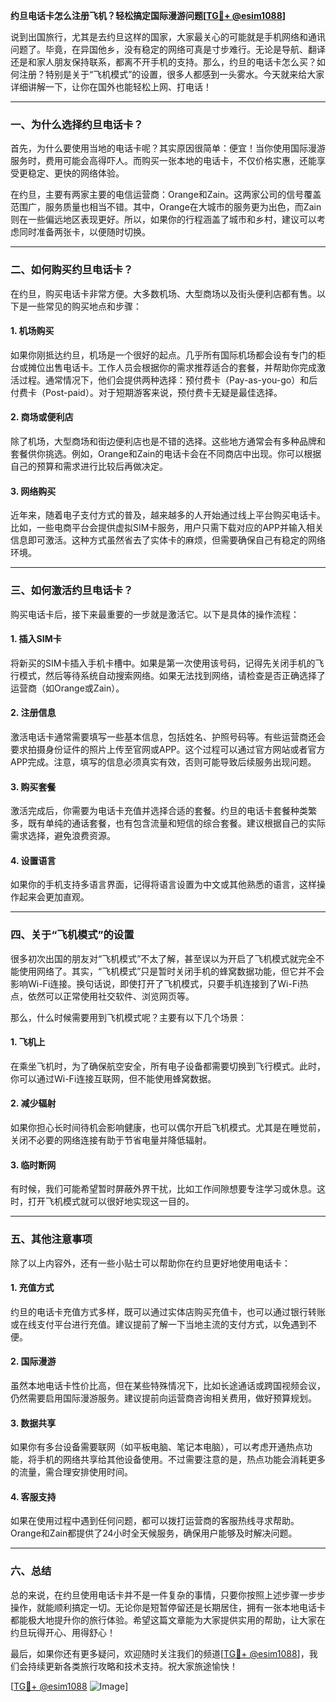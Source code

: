 **约旦电话卡怎么注册飞机？轻松搞定国际漫游问题[[TG💪+ @esim1088](https://t.me/s/esim1088)]**

说到出国旅行，尤其是去约旦这样的国家，大家最关心的可能就是手机网络和通讯问题了。毕竟，在异国他乡，没有稳定的网络可真是寸步难行。无论是导航、翻译还是和家人朋友保持联系，都离不开手机的支持。那么，约旦的电话卡怎么买？如何注册？特别是关于“飞机模式”的设置，很多人都感到一头雾水。今天就来给大家详细讲解一下，让你在国外也能轻松上网、打电话！

---

### **一、为什么选择约旦电话卡？**

首先，为什么要使用当地的电话卡呢？其实原因很简单：便宜！当你使用国际漫游服务时，费用可能会高得吓人。而购买一张本地的电话卡，不仅价格实惠，还能享受更稳定、更快的网络体验。

在约旦，主要有两家主要的电信运营商：Orange和Zain。这两家公司的信号覆盖范围广，服务质量也相当不错。其中，Orange在大城市的服务更为出色，而Zain则在一些偏远地区表现更好。所以，如果你的行程涵盖了城市和乡村，建议可以考虑同时准备两张卡，以便随时切换。

---

### **二、如何购买约旦电话卡？**

在约旦，购买电话卡非常方便。大多数机场、大型商场以及街头便利店都有售。以下是一些常见的购买地点和步骤：

#### **1. 机场购买**
如果你刚抵达约旦，机场是一个很好的起点。几乎所有国际机场都会设有专门的柜台或摊位出售电话卡。工作人员会根据你的需求推荐适合的套餐，并帮助你完成激活过程。通常情况下，他们会提供两种选择：预付费卡（Pay-as-you-go）和后付费卡（Post-paid）。对于短期游客来说，预付费卡无疑是最佳选择。

#### **2. 商场或便利店**
除了机场，大型商场和街边便利店也是不错的选择。这些地方通常会有多种品牌和套餐供你挑选。例如，Orange和Zain的电话卡会在不同商店中出现。你可以根据自己的预算和需求进行比较后再做决定。

#### **3. 网络购买**
近年来，随着电子支付方式的普及，越来越多的人开始通过线上平台购买电话卡。比如，一些电商平台会提供虚拟SIM卡服务，用户只需下载对应的APP并输入相关信息即可激活。这种方式虽然省去了实体卡的麻烦，但需要确保自己有稳定的网络环境。

---

### **三、如何激活约旦电话卡？**

购买电话卡后，接下来最重要的一步就是激活它。以下是具体的操作流程：

#### **1. 插入SIM卡**
将新买的SIM卡插入手机卡槽中。如果是第一次使用该号码，记得先关闭手机的飞行模式，然后等待系统自动搜索网络。如果无法找到网络，请检查是否正确选择了运营商（如Orange或Zain）。

#### **2. 注册信息**
激活电话卡通常需要填写一些基本信息，包括姓名、护照号码等。有些运营商还会要求拍摄身份证件的照片上传至官网或APP。这个过程可以通过官方网站或者官方APP完成。注意，填写的信息必须真实有效，否则可能导致后续服务出现问题。

#### **3. 购买套餐**
激活完成后，你需要为电话卡充值并选择合适的套餐。约旦的电话卡套餐种类繁多，既有单纯的通话套餐，也有包含流量和短信的综合套餐。建议根据自己的实际需求选择，避免浪费资源。

#### **4. 设置语言**
如果你的手机支持多语言界面，记得将语言设置为中文或其他熟悉的语言，这样操作起来会更加直观。

---

### **四、关于“飞机模式”的设置**

很多初次出国的朋友对“飞机模式”不太了解，甚至误以为开启了飞机模式就完全不能使用网络了。其实，“飞机模式”只是暂时关闭手机的蜂窝数据功能，但它并不会影响Wi-Fi连接。换句话说，即使打开了飞机模式，只要手机连接到了Wi-Fi热点，依然可以正常使用社交软件、浏览网页等。

那么，什么时候需要用到飞机模式呢？主要有以下几个场景：

#### **1. 飞机上**
在乘坐飞机时，为了确保航空安全，所有电子设备都需要切换到飞行模式。此时，你可以通过Wi-Fi连接互联网，但不能使用蜂窝数据。

#### **2. 减少辐射**
如果你担心长时间待机会影响健康，也可以偶尔开启飞机模式。尤其是在睡觉前，关闭不必要的网络连接有助于节省电量并降低辐射。

#### **3. 临时断网**
有时候，我们可能希望暂时屏蔽外界干扰，比如工作间隙想要专注学习或休息。这时，打开飞机模式就可以很好地实现这一目的。

---

### **五、其他注意事项**

除了以上内容外，还有一些小贴士可以帮助你在约旦更好地使用电话卡：

#### **1. 充值方式**
约旦的电话卡充值方式多样，既可以通过实体店购买充值卡，也可以通过银行转账或在线支付平台进行充值。建议提前了解一下当地主流的支付方式，以免遇到不便。

#### **2. 国际漫游**
虽然本地电话卡性价比高，但在某些特殊情况下，比如长途通话或跨国视频会议，仍然需要启用国际漫游服务。建议提前向运营商咨询相关费用，做好预算规划。

#### **3. 数据共享**
如果你有多台设备需要联网（如平板电脑、笔记本电脑），可以考虑开通热点功能，将手机的网络共享给其他设备使用。不过需要注意的是，热点功能会消耗更多的流量，需合理安排使用时间。

#### **4. 客服支持**
如果在使用过程中遇到任何问题，都可以拨打运营商的客服热线寻求帮助。Orange和Zain都提供了24小时全天候服务，确保用户能够及时解决问题。

---

### **六、总结**

总的来说，在约旦使用电话卡并不是一件复杂的事情，只要你按照上述步骤一步步操作，就能顺利搞定一切。无论你是短暂停留还是长期居住，拥有一张本地电话卡都能极大地提升你的旅行体验。希望这篇文章能为大家提供实用的帮助，让大家在约旦玩得开心、用得舒心！

最后，如果你还有更多疑问，欢迎随时关注我们的频道[[TG💪+ @esim1088](https://t.me/s/esim1088)]，我们会持续更新各类旅行攻略和技术支持。祝大家旅途愉快！

[[TG💪+ @esim1088](https://t.me/s/esim1088) ![Image](https://i.postimg.cc/4NQfJmqS/Snipaste-2025-05-13-00-14-12.png)]
